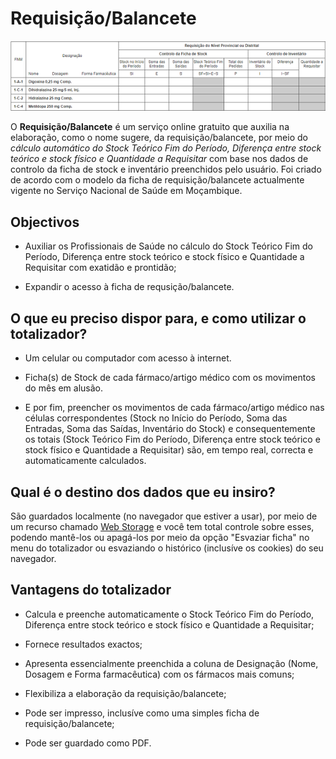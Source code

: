 # Requisição/Balancete

![Trecho do Requisição/Balancete](imagens/requisicao-balancete.png)

O **Requisição/Balancete** é um serviço online gratuito que auxilia na elaboração, como o nome sugere, da requisição/balancete, por meio do *cálculo automático do Stock Teórico Fim do Período, Diferença entre stock teórico e stock físico e Quantidade a Requisitar* com base nos dados de controlo da ficha de stock e inventário preenchidos pelo usuário. Foi criado de acordo com o modelo da ficha de requisição/balancete actualmente vigente no Serviço Nacional de Saúde em Moçambique.


## Objectivos

* Auxiliar os Profissionais de Saúde no cálculo do Stock Teórico Fim do Período, Diferença entre stock teórico e stock físico e Quantidade a Requisitar com exatidão e prontidão;

* Expandir o acesso à ficha de requsição/balancete.


## O que eu preciso dispor para, e como utilizar o totalizador?

* Um celular ou computador com acesso à internet.

* Ficha(s) de Stock de cada fármaco/artigo médico com os movimentos do mês em alusão.

* E por fim, preencher os movimentos de cada fármaco/artigo médico nas células correspondentes (Stock no Início do Período, Soma das Entradas, Soma das Saídas, Inventário do Stock) e consequentemente os totais (Stock Teórico Fim do Período, Diferença entre stock teórico e stock físico e Quantidade a Requisitar) são, em tempo real, correcta e automaticamente calculados.

## Qual é o destino dos dados que eu insiro?

São guardados localmente (no navegador que estiver a usar), por meio de um recurso chamado [Web Storage](https://developer.mozilla.org/pt-BR/docs/Web/API/Web_Storage_API) e você tem total controle sobre esses, podendo mantê-los ou apagá-los por meio da opção "Esvaziar ficha" no menu do totalizador ou esvaziando o histórico (inclusíve os cookies) do seu navegador.


## Vantagens do totalizador

* Calcula e preenche automaticamente o Stock Teórico Fim do Período, Diferença entre stock teórico e stock físico e Quantidade a Requisitar;

* Fornece resultados exactos;

* Apresenta essencialmente preenchida a coluna de Designação (Nome, Dosagem e Forma farmacêutica) com os fármacos mais comuns;

* Flexibiliza a elaboração da requisição/balancete;

* Pode ser impresso, inclusíve como uma simples ficha de requisição/balancete;

* Pode ser guardado como PDF.